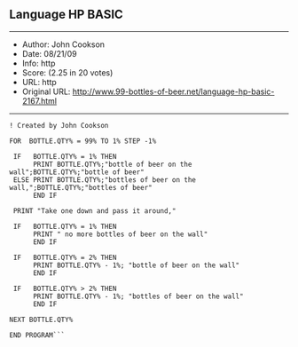
## Language HP BASIC ##
---
- Author: John Cookson
- Date: 08/21/09
- Info: http
- Score:  (2.25 in 20 votes)
- URL: http
- Original URL: http://www.99-bottles-of-beer.net/language-hp-basic-2167.html
---

```! HP Basic version of 99 bottles of beer
! Created by John Cookson

FOR  BOTTLE.QTY% = 99% TO 1% STEP -1%

 IF   BOTTLE.QTY% = 1% THEN
      PRINT BOTTLE.QTY%;"bottle of beer on the wall";BOTTLE.QTY%;"bottle of beer"
 ELSE PRINT BOTTLE.QTY%;"bottles of beer on the wall,";BOTTLE.QTY%;"bottles of beer"
      END IF
      
 PRINT "Take one down and pass it around,"     
 
 IF   BOTTLE.QTY% = 1% THEN
      PRINT " no more bottles of beer on the wall"
      END IF
      
 IF   BOTTLE.QTY% = 2% THEN
      PRINT BOTTLE.QTY% - 1%; "bottle of beer on the wall"
      END IF
      
 IF   BOTTLE.QTY% > 2% THEN
      PRINT BOTTLE.QTY% - 1%; "bottles of beer on the wall"
      END IF

NEXT BOTTLE.QTY% 

END PROGRAM```